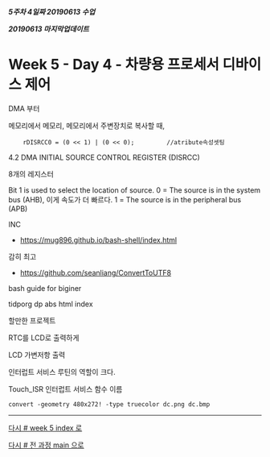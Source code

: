 
***5주차 4일짜 20190613 수업***

***20190613 마지막업데이트***

# Week 5 - Day 4 - 차량용 프로세서 디바이스 제어

DMA 부터


메모리에서 메모리,
메모리에서 주변장치로 복사할 때, 

```
	rDISRCC0 = (0 << 1) | (0 << 0); 		//atribute속성셋팅 
```

4.2 DMA INITIAL SOURCE CONTROL REGISTER (DISRCC)

8개의 레지스터 

Bit 1 is used to select the location of source.
0 = The source is in the system bus (AHB),  이게 속도가 더 빠르다.
1 = The source is in the peripheral bus (APB)


INC





* https://mug896.github.io/bash-shell/index.html

감히 최고
* https://github.com/seanliang/ConvertToUTF8

bash guide for biginer

tidporg dp abs html index


할만한 프로젝트



RTC를 LCD로 출력하게

LCD 가변저항 출력


인터럽트 서비스 루틴의 역할이 크다. 

Touch_ISR 인터럽트 서비스 함수 이름





`convert -geometry 480x272! -type truecolor dc.png dc.bmp`



---
[다시 # week 5 index 로](../w05.md)

[다시 # 전 과정 main 으로](../../README.md)
